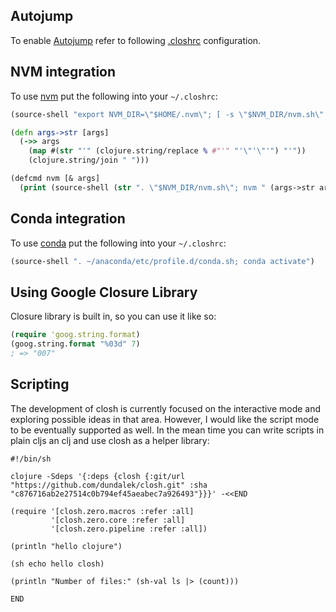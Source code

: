 
## Autojump

To enable [Autojump](https://github.com/wting/autojump) refer to following [.closhrc](https://github.com/dundalek/dotfiles/blob/master/closh/.closh.cljs#L56) configuration.

## NVM integration

To use [nvm](https://github.com/creationix/nvm) put the following into your `~/.closhrc`:
```clojure
(source-shell "export NVM_DIR=\"$HOME/.nvm\"; [ -s \"$NVM_DIR/nvm.sh\" ] && . \"$NVM_DIR/nvm.sh\"")

(defn args->str [args]
  (->> args
    (map #(str "'" (clojure.string/replace % #"'" "'\"'\"'") "'"))
    (clojure.string/join " ")))

(defcmd nvm [& args]
  (print (source-shell (str ". \"$NVM_DIR/nvm.sh\"; nvm " (args->str args)))))
```

## Conda integration

To use [conda](https://anaconda.org/) put the following into your `~/.closhrc`:

```clojure
(source-shell ". ~/anaconda/etc/profile.d/conda.sh; conda activate")
```

## Using Google Closure Library

Closure library is built in, so you can use it like so:

```clojure
(require 'goog.string.format)
(goog.string.format "%03d" 7)
; => "007"
```

## Scripting

The development of closh is currently focused on the interactive mode and exploring possible ideas in that area. However, I would like the script mode to be eventually supported as well. In the mean time you can write scripts in plain cljs an clj and use closh as a helper library:

```
#!/bin/sh

clojure -Sdeps '{:deps {closh {:git/url "https://github.com/dundalek/closh.git" :sha "c876716ab2e27514c0b794ef45aeabec7a926493"}}}' -<<END

(require '[closh.zero.macros :refer :all]
         '[closh.zero.core :refer :all]
         '[closh.zero.pipeline :refer :all])

(println "hello clojure")

(sh echo hello closh)

(println "Number of files:" (sh-val ls |> (count)))

END
```
